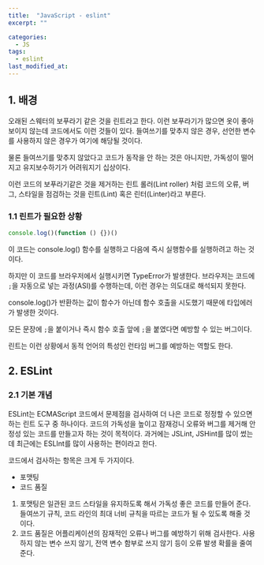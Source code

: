 ```yaml
---
title:  "JavaScript - eslint"
excerpt: ""

categories:
  - JS
tags:
  - eslint
last_modified_at: 
---
```


## 1. 배경

오래된 스웨터의 보푸라기 같은 것을 린트라고 한다. 이런 보푸라기가 많으면 옷이 좋아 보이지 않는데 코드에서도 이런 것들이 있다.
들여쓰기를 맞추지 않은 경우, 선언한 변수를 사용하지 않은 경우가 여기에 해당될 것이다.

물론 들여쓰기를 맞추지 않았다고 코드가 동작을 안 하는 것은 아니지만, 가독성이 떨어지고 유지보수하기가 어려워지기 십상이다.

이런 코드의 보푸라기같은 것을 제거하는 린트 롤러(Lint roller) 처럼 코드의 오류, 버그, 스타일을 점검하는 것을 린트(Lint) 혹은 린터(Linter)라고 부른다.


### 1.1 린트가 필요한 상황

```js
console.log()(function () {})()
```

이 코드는 console.log() 함수를 실행하고 다음에 즉시 실행함수를 실행하려고 하는 것이다.

하지만 이 코드를 브라우저에서 실행시키면 TypeError가 발생한다. 브라우저는 코드에 `;`을 자동으로 넣는 과정(ASI)를 수행하는데, 이런 경우는 의도대로 해석되지  못한다.

console.log()가 반환하는 값이 함수가 아닌데 함수 호출을 시도했기 때문에 타입에러가 발생한 것이다.

모든 문장에 `;`을 붙이거나 즉시 함수 호출 앞에 `;`을 붙였다면 예방할 수 있는 버그이다.

린트는 이런 상황에서 동적 언어의 특성인 런타임 버그를 예방하는 역할도 한다.

## 2. ESLint

### 2.1 기본 개념

ESLint는 ECMAScript 코드에서 문제점을 검사하여 더 나은 코드로 정정할 수 있으면 하는 린트 도구 중 하나이다.
코드의 가독성을 높이고 잠재겅니 오류와 버그를 제거해 안정성 있는 코드를 만들고자 하는 것이 목적이다. 
과거에는 JSLint, JSHint를 많이 썼는데 최근에는 ESLInt를 많이 사용하는 편이라고 한다.

코드에서 검사하는 항목은 크게 두 가지이다.

* 포맷팅
* 코드 품질

1. 포맷팅은 일관된 코드 스타일을 유지하도록 해서 가독성 좋은 코드를 만들어 준다. 들여쓰기 규칙, 코드 라인의 최대 너비 규칙을 따르는 코드가 될 수 있도록 해줄 것이다.
2. 코드 품질은 어플리케이션의 잠재적인 오류나 버그를 예방하기 위해 검사한다. 사용하지 않는 변수 쓰지 않기, 전역 변수 함부로 쓰지 않기 등이 오류 발생 확률을 줄여준다.


